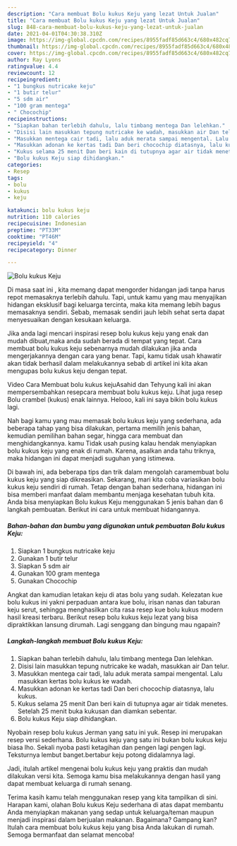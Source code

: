 ```yaml
---
description: "Cara membuat Bolu kukus Keju yang lezat Untuk Jualan"
title: "Cara membuat Bolu kukus Keju yang lezat Untuk Jualan"
slug: 848-cara-membuat-bolu-kukus-keju-yang-lezat-untuk-jualan
date: 2021-04-01T04:30:38.310Z
image: https://img-global.cpcdn.com/recipes/8955fadf85d663c4/680x482cq70/bolu-kukus-keju-foto-resep-utama.jpg
thumbnail: https://img-global.cpcdn.com/recipes/8955fadf85d663c4/680x482cq70/bolu-kukus-keju-foto-resep-utama.jpg
cover: https://img-global.cpcdn.com/recipes/8955fadf85d663c4/680x482cq70/bolu-kukus-keju-foto-resep-utama.jpg
author: Ray Lyons
ratingvalue: 4.4
reviewcount: 12
recipeingredient:
- "1 bungkus nutricake keju"
- "1 butir telur"
- "5 sdm air"
- "100 gram mentega"
- " Chocochip"
recipeinstructions:
- "Siapkan bahan terlebih dahulu, lalu timbang mentega Dan lelehkan."
- "Disisi lain masukkan tepung nutricake ke wadah, masukkan air Dan telur."
- "Masukkan mentega cair tadi, lalu aduk merata sampai mengental. Lalu masukkan kertas bolu kukus ke wadah."
- "Masukkan adonan ke kertas tadi Dan beri chocochip diatasnya, lalu kukus."
- "Kukus selama 25 menit Dan beri kain di tutupnya agar air tidak menetes. Setelah 25 menit buka kukusan dan diamkan sebentar."
- "Bolu kukus Keju siap dihidangkan."
categories:
- Resep
tags:
- bolu
- kukus
- keju

katakunci: bolu kukus keju 
nutrition: 110 calories
recipecuisine: Indonesian
preptime: "PT33M"
cooktime: "PT46M"
recipeyield: "4"
recipecategory: Dinner

---
```



![Bolu kukus Keju](https://img-global.cpcdn.com/recipes/8955fadf85d663c4/680x482cq70/bolu-kukus-keju-foto-resep-utama.jpg)

Di masa  saat ini , kita memang dapat mengorder hidangan jadi tanpa harus repot memasaknya terlebih dahulu. Tapi, untuk kamu yang mau menyajikan hidangan eksklusif bagi keluarga tercinta, maka kita memang lebih bagus memasaknya sendiri. Sebab, memasak sendiri jauh lebih sehat serta dapat menyesuaikan dengan kesukaan keluarga.

Jika anda lagi mencari inspirasi resep bolu kukus keju yang enak dan mudah dibuat,maka anda sudah berada di tempat yang tepat. Cara membuat bolu kukus keju  sebenarnya mudah dilakukan jika anda mengerjakannya dengan cara yang benar. Tapi, kamu tidak usah khawatir akan tidak berhasil dalam melakukannya 
sebab di artikel ini kita akan mengupas bolu kukus keju dengan tepat.  

Video Cara Membuat bolu kukus kejuAsahid dan Tehyung kali ini akan mempersembahkan resepcara membuat bolu kukus keju. Lihat juga resep Bolu crambel (kukus) enak lainnya. Helooo, kali ini saya bikin bolu kukus lagi.

Nah bagi kamu yang mau memasak bolu kukus keju yang sederhana, ada beberapa tahap yang bisa dilakukan, pertama memilih jenis bahan, kemudian pemilihan bahan segar, hingga cara membuat dan menghidangkannya. kamu Tidak usah pusing kalau hendak menyiapkan bolu kukus keju yang enak di rumah. Karena, asalkan anda  tahu triknya, maka hidangan ini dapat menjadi suguhan yang istimewa.

Di bawah ini, ada beberapa tips dan trik dalam mengolah caramembuat bolu kukus keju yang siap dikreasikan. Sekarang, mari kita coba variasikan bolu kukus keju sendiri di rumah. Tetap dengan bahan sederhana, hidangan ini bisa memberi manfaat dalam membantu menjaga kesehatan tubuh kita. Anda bisa menyiapkan Bolu kukus Keju menggunakan 5 jenis bahan dan 6 langkah pembuatan. Berikut ini cara untuk membuat hidangannya.

<!--inarticleads1-->

##### Bahan-bahan dan bumbu yang digunakan untuk pembuatan Bolu kukus Keju:

1. Siapkan 1 bungkus nutricake keju
1. Gunakan 1 butir telur
1. Siapkan 5 sdm air
1. Gunakan 100 gram mentega
1. Gunakan  Chocochip


Angkat dan kamudian letakan keju di atas bolu yang sudah. Kelezatan kue bolu kukus ini yakni perpaduan antara kue bolu, irisan nanas dan taburan keju serut, sehingga menghasilkan cita rasa resep kue bolu kukus modern hasil kreasi terbaru. Berikut resep bolu kukus keju lezat yang bisa dipraktikkan lansung dirumah. Lagi senggang dan bingung mau ngapain? 

<!--inarticleads2-->

##### Langkah-langkah membuat Bolu kukus Keju:

1. Siapkan bahan terlebih dahulu, lalu timbang mentega Dan lelehkan.
1. Disisi lain masukkan tepung nutricake ke wadah, masukkan air Dan telur.
1. Masukkan mentega cair tadi, lalu aduk merata sampai mengental. Lalu masukkan kertas bolu kukus ke wadah.
1. Masukkan adonan ke kertas tadi Dan beri chocochip diatasnya, lalu kukus.
1. Kukus selama 25 menit Dan beri kain di tutupnya agar air tidak menetes. Setelah 25 menit buka kukusan dan diamkan sebentar.
1. Bolu kukus Keju siap dihidangkan.


Nyobain resep bolu kukus Jerman yang satu ini yuk. Resep ini merupakan resep versi sederhana. Bolu kukus keju yang satu ini bukan bolu kukus keju biasa lho. Sekali nyoba pasti ketagihan dan pengen lagi pengen lagi. Teksturnya lembut banget.bertabur keju potong didalamnya lagi. 

Jadi, itulah artikel mengenai  bolu kukus keju  yang praktis dan mudah dilakukan versi kita. Semoga kamu bisa melakukannya dengan hasil yang dapat membuat keluarga di rumah senang. 

Terima kasih kamu telah menggunakan resep yang kita tampilkan di sini. Harapan kami, olahan  Bolu kukus Keju sederhana di atas dapat membantu Anda menyiapkan makanan yang sedap untuk keluarga/teman maupun menjadi inspirasi dalam berjualan makanan. Bagaimana? Gampang kan? Itulah cara membuat bolu kukus keju yang bisa Anda lakukan di rumah. Semoga bermanfaat dan selamat mencoba!

